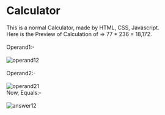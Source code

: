 # Calculator
This is a normal Calculator, made by HTML, CSS, Javascript.<br /> 
Here is the Preview of Calculation of =>  77 * 236 = 18,172.<br /> <br /> 
Operand1:-<br /> <br /> 
![operand12](https://user-images.githubusercontent.com/67111661/143608064-2a833bb2-cc84-4e1d-b718-4aa70c2c06eb.png)<br /> <br /> 
Operand2:-<br /> <br /> 
![operand21](https://user-images.githubusercontent.com/67111661/143608047-2dded6b5-e6ef-4da3-aca7-c49ef6724eac.png)<br /> 
Now, Equals:-<br /> <br /> 
![answer12](https://user-images.githubusercontent.com/67111661/143608070-4d201289-cc43-48b4-88fe-4e8572004d66.png)
